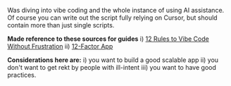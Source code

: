 Was diving into vibe coding and the whole instance of using AI assistance. Of course you can write out the script fully relying on Cursor, but should contain more than just single scripts.

**Made reference to these sources for guides**
i) [12 Rules to Vibe Code Without Frustration]([https://creatoreconomy.so/p/12-rules-to-vibe-code-without-frustration])
ii) [12-Factor App]([https://12factor.net/]) 

**Considerations here are:**
i) you want to build a good scalable app
ii) you don't want to get rekt by people with ill-intent
iii) you want to have good practices.
